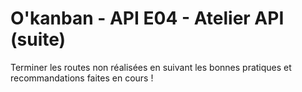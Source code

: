 # O'kanban - API E04 - Atelier API (suite)

Terminer les routes non réalisées en suivant les bonnes pratiques et recommandations faites en cours !

